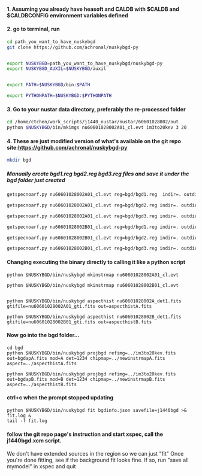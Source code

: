 #### 1. Assuming you already have heasoft and CALDB with $CALDB and $CALDBCONFIG environment variables defined
#### 2. go to terminal, run 
```bash
cd path_you_want_to_have_nuskybgd
git clone https://github.com/achronal/nuskybgd-py


export NUSKYBGD=path_you_want_to_have_nuskybgd/nuskybgd-py
export NUSKYBGD_AUXIL=$NUSKYBGD/auxil


export PATH=$NUSKYBGD/bin:$PATH

export PYTHONPATH=$NUSKYBGD:$PYTHONPATH
```

#### 3. Go to your nustar data directory, preferably the re-processed folder
```bash
cd /home/ctchen/work_scripts/j1440_nustar/nustar/60601028002/out
python $NUSKYBGD/bin/mkimgs nu60601028002A01_cl.evt im3to20kev 3 20
```

#### 4. These are just modified version of what's available on the git repo site:https://github.com/achronal/nuskybgd-py 
```bash
mkdir bgd
```
##### Manually create bgd1.reg bgd2.reg bgd3.reg files and save it under the bgd folder just created

```bash
getspecnoarf.py nu60601028002A01_cl.evt reg=bgd/bgd1.reg  indir=. outdir=bgd outprefix=bgd1A attfile=../auxil/nu60601028002_att.fits.gz >& bgd/bgd1A.log  

getspecnoarf.py nu60601028002A01_cl.evt reg=bgd/bgd2.reg indir=. outdir=bgd outprefix=bgd2A attfile=../auxil/nu60601028002_att.fits.gz >& bgd/bgd2A.log  

getspecnoarf.py nu60601028002A01_cl.evt reg=bgd/bgd3.reg indir=. outdir=bgd outprefix=bgd3A attfile=../auxil/nu60601028002_att.fits.gz >& bgd/bgd3A.log  

getspecnoarf.py nu60601028002B01_cl.evt reg=bgd/bgd1.reg indir=. outdir=bgd outprefix=bgd1B attfile=../auxil/nu60601028002_att.fits.gz >& bgd/bgd1B.log  

getspecnoarf.py nu60601028002B01_cl.evt reg=bgd/bgd2.reg indir=. outdir=bgd outprefix=bgd2B attfile=../auxil/nu60601028002_att.fits.gz >& bgd/bgd2B.log  

getspecnoarf.py nu60601028002B01_cl.evt reg=bgd/bgd3.reg indir=. outdir=bgd outprefix=bgd3B attfile=../auxil/nu60601028002_att.fits.gz >& bgd/bgd3B.log
```


#### Changing executing the binary directly to calling it like a python script
```
python $NUSKYBGD/bin/nuskybgd mkinstrmap nu60601028002A01_cl.evt

python $NUSKYBGD/bin/nuskybgd mkinstrmap nu60601028002B01_cl.evt


python $NUSKYBGD/bin/nuskybgd aspecthist nu60601028002A_det1.fits gtifile=nu60601028002A01_gti.fits out=aspecthistA.fits

python $NUSKYBGD/bin/nuskybgd aspecthist nu60601028002B_det1.fits gtifile=nu60601028002B01_gti.fits out=aspecthistB.fits
```

#### Now go into the bgd folder...
```
cd bgd
python $NUSKYBGD/bin/nuskybgd projbgd refimg=../im3to20kev.fits out=bgdapA.fits mod=A det=1234 chipmap=../newinstrmapA.fits aspect=../aspecthistA.fits

python $NUSKYBGD/bin/nuskybgd projbgd refimg=../im3to20kev.fits out=bgdapB.fits mod=B det=1234 chipmap=../newinstrmapB.fits aspect=../aspecthistB.fits
```

#### ctrl+c when the prompt stopped updating
```
python $NUSKYBGD/bin/nuskybgd fit bgdinfo.json savefile=j1440bgd >& fit.log &
tail -f fit.log
```

#### follow the git repo page's instruction and start xspec, call the j1440bgd.xcm script.
We don't have extended sources in the region so we can just "fit"
Once you're done fitting, see if the background fit looks fine. If so, run "save all mymodel" in xspec and quit
